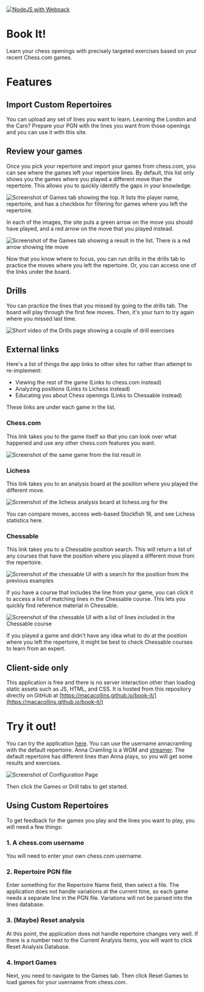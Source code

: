 [![NodeJS with Webpack](https://github.com/macacollins/book-it/actions/workflows/webpack.yml/badge.svg)](https://github.com/macacollins/book-it/actions/workflows/webpack.yml)
# Book It!

Learn your chess openings with precisely targeted exercises based on your recent Chess.com games.

# Features

## Import Custom Repertoires

You can upload any set of lines you want to learn. Learning the London and the Caro? Prepare your PGN with the lines you want from those openings and you can use it with this site. 

## Review your games

Once you pick your repertoire and import your games from chess.com, you can see where the games left your repertoire lines. By default, this list only shows you the games where you played a different move than the repertoire. This allows you to quickly identify the gaps in your knowledge.



![Screenshot of Games tab showing the top. It lists the player name, repertoire, and has a checkbox for filtering for games where you left the repertoire.](images/Games1.png)

In each of the images, the site puts a green arrow on the move you should have played, and a red arrow on the move that you played instead.

![Screenshot of the Games tab showing a result in the list. There is a red arrow showing hte move](images/Games2.png)

Now that you know where to focus, you can run drills in the drills tab to practice the moves where you left the repertoire. Or, you can access one of the links under the board.

## Drills

You can practice the lines that you missed by going to the drills tab. The board will play through the first few moves. Then, it's your turn to try again where you missed last time.

![Short video of the Drills page showing a couple of drill exercises](images/Test3.gif)

## External links

Here's a list of things the app links to other sites for rather than attempt to re-implement:

- Viewing the rest of the game (Links to chess.com instead)
- Analyzing positions (Links to Lichess instead)
- Educating you about Chess openings (Links to Chessable instead)

These links are under each game in the list.

### Chess.com

This link takes you to the game itself so that you can look over what happened and use any other chess.com features you want.

![Screenshot of the same game from the list result in ](images/Chesscom.png)

### Lichess

This link takes you to an analysis board at the position where you played the different move. 

![Screenshot of the lichess analysis board at lichess.org for the ](images/Lichess.png)

You can compare moves, access web-based Stockfish 16, and see Lichess statistics here.

### Chessable

This link takes you to a Chessable position search. This will return a list of any courses that have the position where you played a different move from the repertoire. 

![Screenshot of the chessable UI with a search for the position from the previous examples](images/Chessable1.png)

If you have a course that includes the line from your game, you can click it to access a list of matching lines in the Chessable course. This lets you quickly find reference material in Chessable.

![Screenshot of the chessable UI with a list of lines included in the Chessable course](images/Chessable2.png)

If you played a game and didn't have any idea what to do at the position where you left the repertoire, it might be best to check Chessable courses to learn from an expert.

## Client-side only

This application is free and there is no server interaction other than loading static assets such as JS, HTML, and CSS. It is hosted from this repository directly on GitHub at [https://macacollins.github.io/book-it/](https://macacollins.github.io/book-it/)

# Try it out!

You can try the application [here](https://macacollins.github.io/book-it/). You can use the username annacramling with the default repertoire. Anna Cramling is a WGM and [streamer](https://www.youtube.com/@annacramling). The default repertoire has different lines than Anna plays, so you will get some results and exercises.

![Screenshot of Configuration Page](images/Configuration.png)

Then click the Games or Drill tabs to get started.

## Using Custom Repertoires

To get feedback for the games you play and the lines you want to play, you will need a few things:

### 1. A chess.com username

You will need to enter your own chess.com username.

### 2. Repertoire PGN file

Enter something for the Repertoire Name field, then select a file. The application does not handle variations at the current time, so each game needs a separate line in the PGN file. Variations will not be parsed into the lines database.

### 3. (Maybe) Reset analysis

At this point, the application does not handle repertoire changes very well. If there is a number next to the Current Analysis Items, you will want to click Reset Analysis Database.

### 4. Import Games

Next, you need to navigate to the Games tab. Then click Reset Games to load games for your username from chess.com.